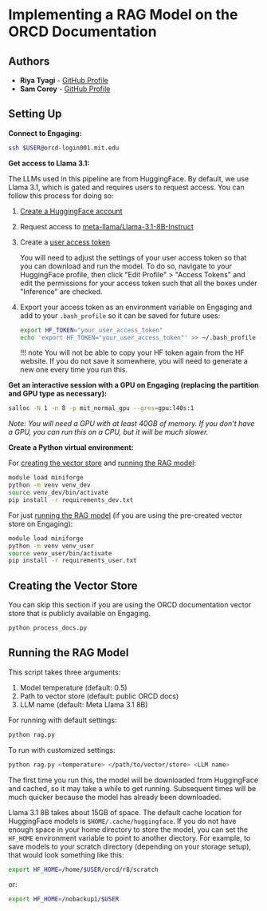 # Implementing a RAG Model on the ORCD Documentation

## Authors

- **Riya Tyagi** - [GitHub Profile](https://github.com/Centrattic)
- **Sam Corey** - [GitHub Profile](https://github.com/secorey)

## Setting Up

**Connect to Engaging:**

```bash
ssh $USER@orcd-login001.mit.edu
```

**Get access to Llama 3.1:**

The LLMs used in this pipeline are from HuggingFace. By default, we use Llama
3.1, which is gated and requires users to request access. You can follow this
process for doing so:

1. [Create a HuggingFace account](https://huggingface.co/)
2. Request access to [meta-llama/Llama-3.1-8B-Instruct](https://huggingface.co/meta-llama/Llama-3.1-8B-Instruct)
3. Create a [user access token](https://huggingface.co/settings/tokens)

    You will need to adjust the settings of your user access token so that you
    can download and run the model. To do so, navigate to your HuggingFace
    profile, then click "Edit Profile" > "Access Tokens" and edit the
    permissions for your access token such that all the boxes under "Inference"
    are checked.

4. Export your access token as an environment variable on Engaging and add to
your `.bash_profile` so it can be saved for future uses:

    ```bash
    export HF_TOKEN="your_user_access_token"
    echo 'export HF_TOKEN="your_user_access_token"' >> ~/.bash_profile
    ```

    !!! note
        You will not be able to copy your HF token again from the HF website. If
        you do not save it somewhere, you will need to generate a new one every
        time you run this.

**Get an interactive session with a GPU on Engaging (replacing the partition and GPU type as necessary):**

```bash
salloc -N 1 -n 8 -p mit_normal_gpu --gres=gpu:l40s:1
```

*Note: You will need a GPU with at least 40GB of memory. If you don't have a GPU, you can run this on a CPU, but it will be much slower.*

**Create a Python virtual environment:**

For [creating the vector store](process_docs.py) and
[running the RAG model](rag.py):

```bash
module load miniforge
python -m venv venv_dev
source venv_dev/bin/activate
pip install -r requirements_dev.txt
```

For just [running the RAG model](rag.py) (if you are using the pre-created vector store on Engaging):

```bash
module load miniforge
python -m venv venv_user
source venv_user/bin/activate
pip install -r requirements_user.txt
```

## Creating the Vector Store

You can skip this section if you are using the ORCD documentation vector store
that is publicly available on Engaging.

```bash
python process_docs.py
```

## Running the RAG Model

This script takes three arguments:
1. Model temperature (default: 0.5)
2. Path to vector store (default: public ORCD docs)
3. LLM name (default: Meta Llama 3.1 8B)

For running with default settings:

```bash
python rag.py
```

To run with customized settings:

```bash
python rag.py <temperature> </path/to/vector/store> <LLM name>
```

The first time you run this, the model will be downloaded from HuggingFace and
cached, so it may take a while to get running. Subsequent times will be much
quicker because the model has already been downloaded.

Llama 3.1 8B takes about 15GB of space. The default cache location for
HuggingFace models is `$HOME/.cache/huggingface`. If you do not have enough space
in your home directory to store the model, you can set the `HF_HOME` environment
variable to point to another diectory. For example, to save models to your
scratch directory (depending on your storage setup), that would look something
like this:

```bash
export HF_HOME=/home/$USER/orcd/r8/scratch
```

or:

```bash
export HF_HOME=/nobackup1/$USER
```

<!--
TODO:
- Fix vectorstore issue (if people change the LLM, then the program tries to write to the vectorstore which is stored publicly)

Python script:
- Deal with the "Setting `pad_token_id` to `eos_token_id`:128009 for open-end generation." message
- Make the vector store path argument required if LLM model name is given?
    - Or make the vectorstore copy automatically to someone's home directory
-->
